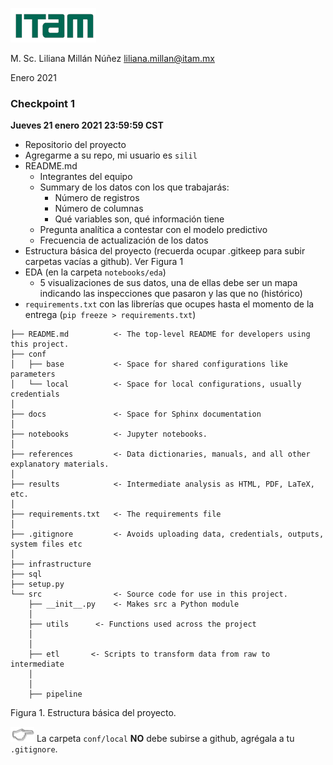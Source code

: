 ![](/images/itam_logo.png)

M. Sc. Liliana Millán Núñez liliana.millan@itam.mx

Enero 2021

### Checkpoint 1

**Jueves 21 enero 2021 23:59:59 CST**

+ Repositorio del proyecto
+ Agregarme a su repo, mi usuario es `silil`
+ README.md
  + Integrantes del equipo
  + Summary de los datos con los que trabajarás:
    + Número de registros
    + Número de columnas
    + Qué variables son, qué información tiene
  + Pregunta analítica a contestar con el modelo predictivo
  + Frecuencia de actualización de los datos
+ Estructura básica del proyecto (recuerda ocupar .gitkeep para subir carpetas vacías a github). Ver Figura 1
+ EDA (en la carpeta `notebooks/eda`)
  + 5 visualizaciones de sus datos, una de ellas debe ser un mapa indicando las inspecciones que pasaron y las que no (histórico)
+ `requirements.txt` con las librerías que ocupes hasta el momento de la entrega (`pip freeze > requirements.txt`)



```
├── README.md          <- The top-level README for developers using this project.
├── conf
│   ├── base           <- Space for shared configurations like parameters
│   └── local          <- Space for local configurations, usually credentials
│
├── docs               <- Space for Sphinx documentation
│
├── notebooks          <- Jupyter notebooks.
│
├── references         <- Data dictionaries, manuals, and all other explanatory materials.
│
├── results            <- Intermediate analysis as HTML, PDF, LaTeX, etc.
│
├── requirements.txt   <- The requirements file
│
├── .gitignore         <- Avoids uploading data, credentials, outputs, system files etc
│
├── infrastructure
├── sql
├── setup.py
└── src                <- Source code for use in this project.
    ├── __init__.py    <- Makes src a Python module
    │
    ├── utils      <- Functions used across the project
    │
    │
    ├── etl       <- Scripts to transform data from raw to intermediate
    │
    │
    ├── pipeline
```
Figura 1. Estructura básica del proyecto.

![](images/pointer.png) La carpeta `conf/local` **NO** debe subirse a github, agrégala a tu `.gitignore`.
